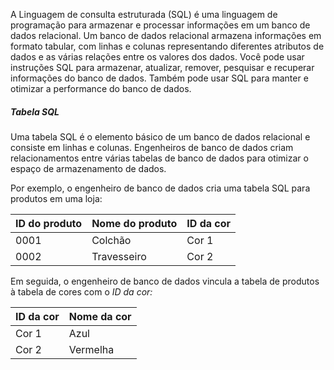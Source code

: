 A Linguagem de consulta estruturada (SQL) é uma linguagem de programação para armazenar e processar informações em um banco de dados relacional. Um banco de dados relacional armazena informações em formato tabular, com linhas e colunas representando diferentes atributos de dados e as várias relações entre os valores dos dados. Você pode usar instruções SQL para armazenar, atualizar, remover, pesquisar e recuperar informações do banco de dados. Também pode usar SQL para manter e otimizar a performance do banco de dados.

##### **Tabela SQL**

Uma tabela SQL é o elemento básico de um banco de dados relacional e consiste em linhas e colunas. Engenheiros de banco de dados criam relacionamentos entre várias tabelas de banco de dados para otimizar o espaço de armazenamento de dados.

Por exemplo, o engenheiro de banco de dados cria uma tabela SQL para produtos em uma loja: 

|**ID do produto**|**Nome do produto**|**ID da cor**|
|---|---|---|
|0001|Colchão|Cor 1|
|0002|Travesseiro|Cor 2|

Em seguida, o engenheiro de banco de dados vincula a tabela de produtos à tabela de cores com o _ID da cor:_

|**ID da cor**|**Nome da cor**|
|---|---|
|Cor 1|Azul|
|Cor 2|Vermelha|
